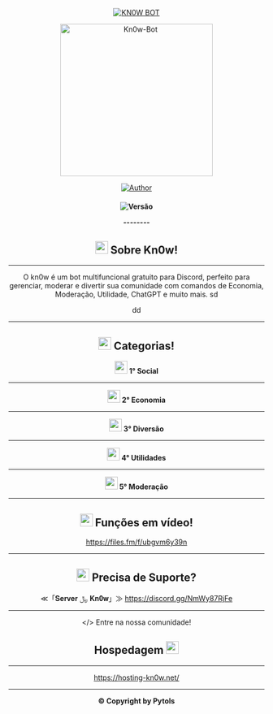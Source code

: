 
<p align="center">
<a href="#"><img title="KN0W BOT" src="https://img.shields.io/badge/KN0W-BOT-blue?&style=for-the-badge"></a>
</p>

<div align="center">
<img src="https://kn0w.infy.uk/bot.jpg" alt="Kn0w-Bot" width="300" />

<p align="center">
  <a href="https://instagram.com/pytols"><img title="Author" src="https://img.shields.io/badge/Author-Pytols-red.svg?style=for-the-badge&logo=github" /></a>
  <h4 align="center">
  <img title="Versão" src="https://img.shields.io/badge/Versão-1.0.0-orange.svg?style=for-the-badge&logo=github"></a>
</p>

_-_-_-_-_-_-_-_-

## <img src="https://kn0w.infy.uk/bot.jpg" height="25px"> Sobre Kn0w!

---------------------------

O kn0w é um bot multifuncional gratuito para Discord, perfeito para gerenciar, moderar e divertir sua comunidade com comandos de Economia, Moderação, Utilidade, ChatGPT e muito mais.
sd

dd

---------------------------

## <img src="https://cdn.discordapp.com/emojis/1382086832757407867.png?v=1&size=48&quality=lossless" height="25px"> Categorias!


**<img src="https://cdn.discordapp.com/emojis/1382065757319462953.png?v=1&size=48&quality=lossless" height="25px"> 1° Social**

---------------------------

**<img src="https://cdn.discordapp.com/emojis/1382063944042020885.png?v=1&size=48&quality=lossless" height="25px"> 2° Economia**

---------------------------

**<img src="https://cdn.discordapp.com/emojis/1382068282147733586.png?v=1&size=48&quality=lossless" height="25px"> 3° Diversão**

---------------------------

**<img src="https://cdn.discordapp.com/emojis/1382068285054652539.png?v=1&size=48&quality=lossless" height="25px"> 4° Utilidades**

---------------------------

**<img src="https://cdn.discordapp.com/emojis/1382063941030776932.png?v=1&size=48&quality=lossless" height="25px"> 5° Moderação**

---------------------------

## <img src="https://cdn.discordapp.com/emojis/1382063937419215060.png?v=1&size=48&quality=lossless" height="25px"> Funções em vídeo!

https://files.fm/f/ubgvm6y39n

---------------------------

## <img src="https://cdn.discordapp.com/emojis/1382068285054652539.png?v=1&size=48&quality=lossless" height="25px"> Precisa de Suporte?


≪「𝐒𝐞𝐫𝐯𝐞𝐫 ﷼ 𝐊𝐧𝟎𝐰」≫
https://discord.gg/NmWy87RjFe

---------------------------

</> Entre na nossa comunidade!


## Hospedagem <img src="https://user-images.githubusercontent.com/108157095/182053901-78e4a217-51ba-42a3-8ec5-38ed978ad752.png" height="25px">

---------------------------

https://hosting-kn0w.net/

---------------------------

**© Copyright by Pytols**